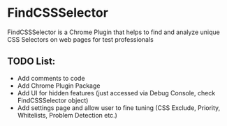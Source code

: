 # FindCSSSelector
FindCSSSelector is a Chrome Plugin that helps to find and analyze unique CSS Selectors on web pages for test professionals

## TODO List:
  - Add comments to code
  - Add Chrome Plugin Package
  - Add UI for hidden features (just accessed via Debug Console, check FindCSSSelector object)
  - Add settings page and allow user to fine tuning (CSS Exclude, Priority, Whitelists, Problem Detection etc.) 
